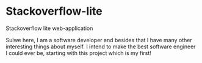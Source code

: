 # Stackoverflow-lite
Stackoverflow lite web-application

Sulwe here, I am a software developer and besides that I have many other interesting things about myself.
I intend to make the best software engineer I could ever be, starting with this project which is my first!

